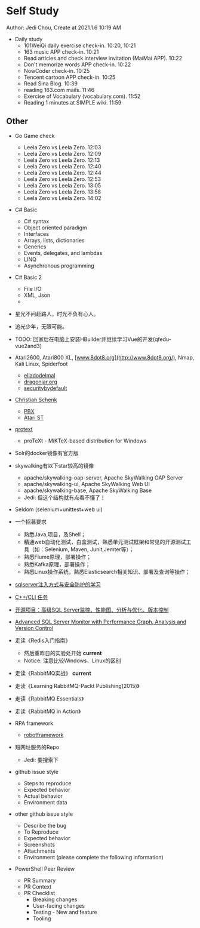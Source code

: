 # Self Study

Author: Jedi Chou, Create at 2021.1.6 10:19 AM

* Daily study
  * 101WeiQi daily exercise check-in. 10:20, 10:21
  * 163 music APP check-in. 10:21
  * Read articles and check interview invitation (MaiMai APP). 10:22
  * Don't memorize words APP check-in. 10:22
  * NowCoder check-in. 10:25
  * Tencent cartoon APP check-in. 10:25
  * Read Sina Blog. 10:39
  * reading 163.com mails. 11:46
  * Exercise of Vocabulary (vocabulary.com). 11:52
  * Reading 1 minutes at SIMPLE wiki. 11:59

## Other

* Go Game check
  * Leela Zero vs Leela Zero. 12:03
  * Leela Zero vs Leela Zero. 12:09
  * Leela Zero vs Leela Zero. 12:13
  * Leela Zero vs Leela Zero. 12:40
  * Leela Zero vs Leela Zero. 12:44
  * Leela Zero vs Leela Zero. 12:53
  * Leela Zero vs Leela Zero. 13:05
  * Leela Zero vs Leela Zero. 13:58
  * Leela Zero vs Leela Zero. 14:02

* C# Basic
  * C# syntax
  * Object oriented paradigm
  * Interfaces
  * Arrays, lists, dictionaries
  * Generics
  * Events, delegates, and lambdas
  * LINQ
  * Asynchronous programming

* C# Basic 2
  * File I/O
  * XML, Json
  * 

* 星光不问赶路人，时光不负有心人。
* 追光少年，无限可能。
* TODO: 回家后在电脑上安装HBuilder并继续学习Vue的开发(qfedu-vue2and3)
* Atari2600, Atari800 XL, [www.8dot8.org](http://www.8dot8.org/), Nmap, Kali Linux, Spiderfoot
  * [elladodelmal](http://www.elladodelmal.com/)
  * [dragonjar.org](http://www.dragonjar.org/)
  * [securitybydefault](http://www.securitybydefault.com/)
* [Christian Schenk](https://www.tug.org/interviews/schenk.html)
  * [PBX](https://baike.baidu.com/item/PBX/3737223)
  * [Atari ST](https://en.wikipedia.org/wiki/Atari_ST)
* [protext](https://www.tug.org/protext/)
  * proTeXt - MiKTeX-based distribution for Windows

* Solr的docker镜像有官方版
* skywalking有以下star较高的镜像
  * apache/skywalking-oap-server, Apache SkyWalking OAP Server
  * apache/skywalking-ui, Apache SkyWalking Web UI
  * apache/skywalking-base, Apache SkyWalking Base
  * Jedi: 但这个结构就有点看不懂了！
* Seldom (selenium+unittest+web ui)

* 一个招募要求
  * 熟悉Java,项目，及Shell；
  * 精通web自动化测试，白盒测试，熟悉单元测试框架和常见的开源测试工具（如：Selenium, Maven, Junit,Jemter等）；
  * 熟悉Flume原理，部署操作；
  * 熟悉Kafka原理，部署操作；
  * 熟悉Linux操作系统，熟悉Elasticsearch相关知识、部署及查询等操作；

* [sqlserver注入方式与安全防护的学习](https://www.cnblogs.com/chillsrc/archive/2008/12/10/1346054.html)
* [C++/CLI 任务](https://docs.microsoft.com/zh-cn/cpp/dotnet/cpp-cli-tasks?view=msvc-160)
* [开源项目：高级SQL Server监控、性能图、分析与优化、版本控制](https://www.cnblogs.com/unruledboy/archive/2011/12/05/SQLMon2.html)
* [Advanced SQL Server Monitor with Performance Graph, Analysis and Version Control](https://www.codeproject.com/Articles/293658/Advanced-SQL-Server-Monitor-with-Performance-Graph)

* 走读《Redis入门指南》
  * 然后重昨日的实验处开始 **current**
  * Notice: 注意比较Windows、Linux的区别

* 走读《RabbitMQ实战》 **current**
* 走读《Learning RabbitMQ-Packt Publishing(2015)》
* 走读《RabbitMQ Essentials》
* 走读《RabbitMQ in Action》

* RPA framework
  * [robotframework](https://github.com/robotframework/robotframework)

* 短网址服务的Repo
  * Jedi: 要搜索下

* github issue style
  * Steps to reproduce
  * Expected behavior
  * Actual behavior
  * Environment data

* other github issue style
  * Describe the bug
  * To Reproduce
  * Expected behavior
  * Screenshots
  * Attachments
  * Environment (please complete the following information)

* PowerShell Peer Review
  * PR Summary
  * PR Context
  * PR Checklist
    * Breaking changes
    * User-facing changes
    * Testing - New and feature
    * Tooling
